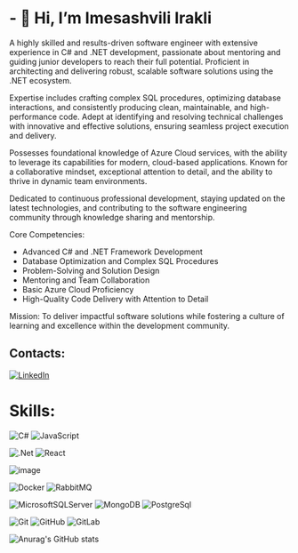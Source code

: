 # - 👋 Hi, I’m Imesashvili Irakli

A highly skilled and results-driven software engineer with extensive experience in C# and .NET development, passionate about mentoring and guiding junior developers to reach their full potential. Proficient in architecting and delivering robust, scalable software solutions using the .NET ecosystem.

Expertise includes crafting complex SQL procedures, optimizing database interactions, and consistently producing clean, maintainable, and high-performance code. Adept at identifying and resolving technical challenges with innovative and effective solutions, ensuring seamless project execution and delivery.

Possesses foundational knowledge of Azure Cloud services, with the ability to leverage its capabilities for modern, cloud-based applications. Known for a collaborative mindset, exceptional attention to detail, and the ability to thrive in dynamic team environments.

Dedicated to continuous professional development, staying updated on the latest technologies, and contributing to the software engineering community through knowledge sharing and mentorship.

Core Competencies:

- Advanced C# and .NET Framework Development
- Database Optimization and Complex SQL Procedures
- Problem-Solving and Solution Design
- Mentoring and Team Collaboration
- Basic Azure Cloud Proficiency
- High-Quality Code Delivery with Attention to Detail

Mission: To deliver impactful software solutions while fostering a culture of learning and excellence within the development community.

## Contacts:

<a href="https://www.linkedin.com/in/irakli-imesashvili/">![LinkedIn](https://img.shields.io/badge/linkedin-%230077B5.svg?style=for-the-badge&logo=linkedin&logoColor=white)</a>

# **Skills:**

![C#](https://img.shields.io/badge/c%23-%23239120.svg?style=for-the-badge&logo=c-sharp&logoColor=white)
![JavaScript](https://img.shields.io/badge/javascript-%23323330.svg?style=for-the-badge&logo=javascript&logoColor=%23F7DF1E)

![.Net](https://img.shields.io/badge/.NET-5C2D91?style=for-the-badge&logo=.net&logoColor=white)
![React](https://img.shields.io/badge/react-%2320232a.svg?style=for-the-badge&logo=react&logoColor=%2361DAFB)

![image](https://user-images.githubusercontent.com/77686006/199956247-5a1f2bc6-afe0-4fc7-8edc-cf8f535e6c5d.png)

![Docker](https://img.shields.io/badge/docker-%230db7ed.svg?style=for-the-badge&logo=docker&logoColor=white)
![RabbitMQ](https://img.shields.io/badge/rabbitmq-%23FF6600.svg?&style=for-the-badge&logo=rabbitmq&logoColor=white)

![MicrosoftSQLServer](https://img.shields.io/badge/Microsoft%20SQL%20Sever-CC2927?style=for-the-badge&logo=microsoft%20sql%20server&logoColor=white)
![MongoDB](https://img.shields.io/badge/MongoDB-%234ea94b.svg?style=for-the-badge&logo=mongodb&logoColor=white)
![PostgreSql](https://img.shields.io/badge/PostgreSQL-316192?style=for-the-badge&logo=postgresql&logoColor=white)

![Git](https://img.shields.io/badge/git-%23F05033.svg?style=for-the-badge&logo=git&logoColor=white)
![GitHub](https://img.shields.io/badge/github-%23121011.svg?style=for-the-badge&logo=github&logoColor=white)
![GitLab](https://img.shields.io/badge/gitlab-%23181717.svg?style=for-the-badge&logo=gitlab&logoColor=white)

![Anurag's GitHub stats](https://github-readme-stats.vercel.app/api?username=ImesashviliIrakli&show_icons=true&theme=radical)


